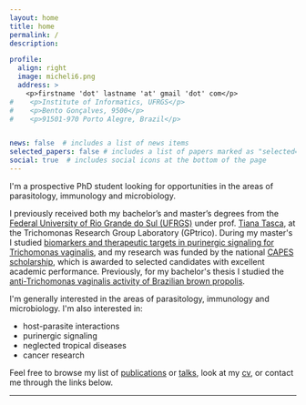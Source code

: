 ```yaml
---
layout: home
title: home
permalink: /
description: 

profile:
  align: right
  image: micheli6.png
  address: >
    <p>firstname 'dot' lastname 'at' gmail 'dot' com</p>
#    <p>Institute of Informatics, UFRGS</p>
#    <p>Bento Gonçalves, 9500</p>
#    <p>91501-970 Porto Alegre, Brazil</p>


news: false  # includes a list of news items
selected_papers: false # includes a list of papers marked as "selected={true}"
social: true  # includes social icons at the bottom of the page
---
```


I'm a prospective PhD student looking for opportunities in the areas of parasitology, immunology and microbiology. 

I previously received both my bachelor’s and master’s degrees from the [Federal University of Rio Grande do Sul (UFRGS)](http://ufrgs.br) under prof. [Tiana Tasca](https://scholar.google.com/citations?user=F0M_OOQAAAAJ), at the Trichomonas Research Group Laboratory (GPtrico). During my master's I studied [biomarkers and therapeutic targets in purinergic signaling for Trichomonas vaginalis](assets/bibliography/msc-thesis.pdf), and my research was funded by the national [CAPES scholarship](https://www.gov.br/capes/pt-br/acesso-a-informacao/acoes-e-programas/bolsas), which is awarded to selected candidates with excellent academic performance. Previously, for my bachelor's thesis I studied the [anti-Trichomonas vaginalis activity of Brazilian brown propolis](assets/bibliography/tr-propolis.pdf). 

I'm generally interested in the areas of parasitology, immunology and microbiology. I'm also interested in:
  * host-parasite interactions
  * purinergic signaling
  * neglected tropical diseases
  * cancer research

Feel free to browse my list of [publications](/publications/) or [talks](/talks/), look at my [cv](/cv/), or contact me through the links below.

<!-- Feel free to browse my [projects](/projects/), [publications](/publications/), or contact me through the links below. -->

***